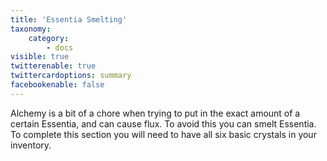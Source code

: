 ```yaml
---
title: 'Essentia Smelting'
taxonomy:
    category:
        - docs
visible: true
twitterenable: true
twittercardoptions: summary
facebookenable: false
---
```


Alchemy is a bit of a chore when trying to put in the exact amount of a certain Essentia, and can cause flux. To avoid this you can smelt Essentia. To complete this section you will need to have all six basic crystals in your inventory.